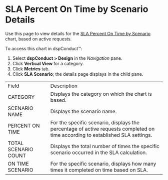 # SLA Percent On Time by Scenario Details

Use this page to view details for the [SLA Percent On Time by
Scenario](SLA_Percent_On_Time_by_Scenario.htm) chart, based on active
requests.

To access this chart in dspConduct™:

1.  Select **dspConduct \> Design** in the *Navigation* pane.
2.  Click **Vertical View <span style="font-weight: normal;">for a
    category</span>**.
3.  Click **Metrics** tab.
4.  Click **SLA Scenario**; the details page displays in the child
pane.

|                      |                                                                                                                                |
| -------------------- | ------------------------------------------------------------------------------------------------------------------------------ |
| Field                | Description                                                                                                                    |
| CATEGORY             | Displays the category on which the chart is based.                                                                             |
| SCENARIO NAME        | Displays the scenario name.                                                                                                    |
| PERCENT ON TIME      | For the specific scenario, displays the percentage of active requests completed on time according to established SLA settings. |
| TOTAL SCENARIO COUNT | Displays the total number of times the specific scenario occurred in the SLA calculation.                                      |
| ON TIME SCENARIO     | For the specific scenario, displays how many times it completed on time based on SLA.                                          |

